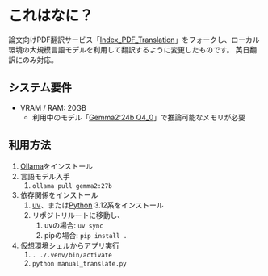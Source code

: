 # これはなに？

論文向けPDF翻訳サービス「[Index_PDF_Translation](https://github.com/Mega-Gorilla/Index_PDF_Translation)」をフォークし、ローカル環境の大規模言語モデルを利用して翻訳するように変更したものです。
英日翻訳にのみ対応。

## システム要件

* VRAM / RAM: 20GB
  * 利用中のモデル「[Gemma2:24b Q4_0](https://ollama.com/library/gemma2)」で推論可能なメモリが必要

## 利用方法

1. [Ollama](https://ollama.com)をインストール
2. 言語モデル入手
   1. `ollama pull gemma2:27b`
3. 依存関係をインストール
   1. [uv](https://github.com/astral-sh/uv)、または[Python](https://www.python.org/downloads/) 3.12系をインストール
   2. リポジトリルートに移動し、
      1. uvの場合: `uv sync`
      2. pipの場合: `pip install .`
4. 仮想環境シェルからアプリ実行
   1. `. ./.venv/bin/activate`
   2. `python manual_translate.py`
